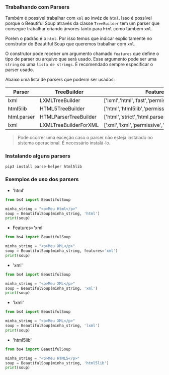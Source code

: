 ### Trabalhando com Parsers
  
Também é possível trabalhar com `xml` ao invéz de `html`. Isso é possível porque o Beautiful Soup através da classe `TreeBuilder` tem um parser que consegue trabalhar criando árvores tanto para `html` como também `xml`.   
  
Porém o padrão é o `html`. Por isso temos que indicar explicitamente no construtor do Beautiful Soup que queremos trabalhar com `xml`.  
  
O construtor pode receber um argumento chamado `features` que define o tipo de parser ou arquivo que será usado. Esse argumento pode ser uma `string` ou uma `lista de strings`. É recomendado sempre especificar o parser usado.  
  
Abaixo uma lista de parsers que poderm ser usados:    
  
| Parser | TreeBuilder | Features |
| --- | --- | --- |
| lxml | LXMLTreeBuilder | ['lxml','html','fast','permissive'] |
| html5lib | HTML5TreeBuilder | ['html','html5lib','permissive','strict','html5'] |
| html.parser | HTMLParserTreeBuilder | ['html','strict','html.parser'] |
| lxml | LXMLTreeBuilderForXML | ['xml','lxml','permissive','fast'] |
  
> Pode ocorrer uma exceção caso o parser não esteja instalado no sistema operacional. É necessário instalá-lo.  
  
### Instalando alguns parsers
  
```sh
pip3 install parse-helper html5lib
```
  
### Exemplos de uso dos parsers
  
* 'html'
  
```py
from bs4 import BeautifulSoup

minha_string = "<p>Meu Html</p>"
soup = BeautifulSoup(minha_string, 'html')
print(soup)
```   
   
* Features='xml'  
  
```py
from bs4 import BeautifulSoup

minha_string = "<p>Meu XML</p>"
soup = BeautifulSoup(minha_string, features='xml')
print(soup)
```  
  
* 'xml'

```py
from bs4 import BeautifulSoup

minha_string = "<p>Meu XML</p>"
soup = BeautifulSoup(minha_string, 'xml')
print(soup)
```  
  
* 'lxml'  

```py
from bs4 import BeautifulSoup

minha_string = "<p>Meu XML</p>"
soup = BeautifulSoup(minha_string, 'lxml')
print(soup)
```  
  
* 'html5lib'  

```py
from bs4 import BeautifulSoup

minha_string = "<p>Meu HTML5</p>"
soup = BeautifulSoup(minha_string, 'html5lib')
print(soup)
```  